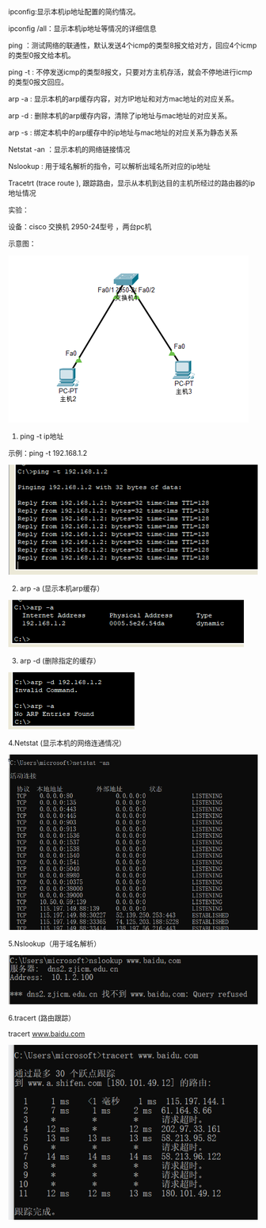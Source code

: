 ipconfig:显示本机ip地址配置的简约情况。

ipconfig /all：显示本机ip地址等情况的详细信息

ping ：测试网络的联通性，默认发送4个icmp的类型8报文给对方，回应4个icmp的类型0报文给本机。

ping -t : 不停发送icmp的类型8报文，只要对方主机存活，就会不停地进行icmp的类型0报文回应。

arp -a : 显示本机的arp缓存内容，对方IP地址和对方mac地址的对应关系。

arp -d : 删除本机的arp缓存内容，清除了ip地址与mac地址的对应关系。

arp -s : 绑定本机中的arp缓存中的ip地址与mac地址的对应关系为静态关系



Netstat  -an ：显示本机的网络链接情况

Nslookup : 用于域名解析的指令，可以解析出域名所对应的ip地址

Tracetrt (trace route ), 跟踪路由，显示从本机到达目的主机所经过的路由器的ip地址情况





实验：

设备：cisco 交换机 2950-24型号 ，两台pc机

示意图：

![](images/FE632D2DCE404CA5943985FFE144BFE5clipboard.png)

1. ping -t ip地址

示例：ping -t 192.168.1.2

![](images/7E766FFF75EE49E4A2296D9EB3F2809Bclipboard.png)



2.  arp -a (显示本机arp缓存）

![](images/57A6ACE7E86F48948A2DB7E686AE9EC8clipboard.png)



3. arp -d (删除指定的缓存）

![](images/DF30925D0E9749C8A1BFA9CBC817435Cclipboard.png)



4.Netstat (显示本机的网络连通情况）

![](images/9D5BAB40E128486785F88ABF3DFC2579clipboard.png)



5.Nslookup（用于域名解析）

![](images/DDB1007C4E9D4DA6B06D9095D0434219clipboard.png)



6.tracert (路由跟踪）

tracert www.baidu.com

![](images/668708DA5BFF42C2A59DEA16E900D284clipboard.png)







